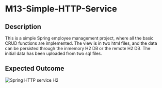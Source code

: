 # M13-Simple-HTTP-Service

## Description
This is a simple Spring employee management project, where all the basic CRUD functions are implemented. The view is in two html files, and the data can be persisted through the inmemory H2 DB or the remote H2 DB. The initial data has been uploaded from two sql files.

## Expected Outcome
![Spring HTTP service H2](https://user-images.githubusercontent.com/67835708/117431995-250c9180-af2a-11eb-9725-d0b7f4e77dfe.jpg)

